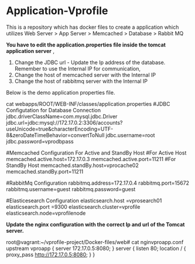 # Application-Vprofile
This is a repository which has docker files to create a application which utilizes Web Server > App Server > Memcached > Database > Rabbit MQ

**You have to edit the application.properties file inside the tomcat application server** , 
1. Change the JDBC url - Update the Ip address of the database. Remember to use the Internal IP for communication,
2. Change the host of memcached server with the Internal IP
3. Change the host of rabbitmq server with the Internal IP

Below is the demo application properties file.

cat webapps/ROOT/WEB-INF/classes/application.properties
#JDBC Configutation for Database Connection
jdbc.driverClassName=com.mysql.jdbc.Driver
jdbc.url=jdbc:mysql://172.17.0.2:3306/accounts?useUnicode=true&characterEncoding=UTF-8&zeroDateTimeBehavior=convertToNull 
jdbc.username=root
jdbc.password=vprodbpass

#Memcached Configuration For Active and StandBy Host
#For Active Host
memcached.active.host=172.17.0.3
memcached.active.port=11211
#For StandBy Host
memcached.standBy.host=vprocache02
memcached.standBy.port=11211

#RabbitMq Configuration
rabbitmq.address=172.17.0.4
rabbitmq.port=15672
rabbitmq.username=guest
rabbitmq.password=guest

#Elasticesearch Configuration
elasticsearch.host =vprosearch01
elasticsearch.port =9300
elasticsearch.cluster=vprofile
elasticsearch.node=vprofilenode



**Update the nginx configuration with the correct Ip and url of the Tomcat server.**

root@vagrant:~/vprofile-project/Docker-files/web# cat nginvproapp.conf
upstream vproapp {
 server 172.17.0.5:8080;
}
server {
  listen 80;
location / {
  proxy_pass http://172.17.0.5:8080;
}
}
